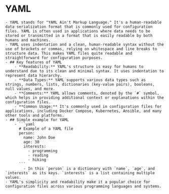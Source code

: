 # YAML
	- YAML stands for "YAML Ain't Markup Language." It's a human-readable data serialization format that is commonly used for configuration files. YAML is often used in applications where data needs to be stored or transmitted in a format that is easily readable by both humans and machines.
	- YAML uses indentation and a clean, human-readable syntax without the use of brackets or commas, relying on whitespace and line breaks to structure data. This makes YAML files quite readable and straightforward for configuration purposes.
	- ## Key features of YAML
		- **Readability:** YAML's structure is easy for humans to understand due to its clean and minimal syntax. It uses indentation to represent data hierarchy.
		- **Data Types:** YAML supports various data types such as strings, numbers, lists, dictionaries (key-value pairs), booleans, null values, and more.
		- **Comments:** YAML allows comments, denoted by the `#` symbol, which helps in providing additional context or explanations within the configuration files.
		- **Common Usage:** It's commonly used in configuration files for applications, including Docker Compose, Kubernetes, Ansible, and many other tools and platforms.
	- ## Simple example for YAML
		- ```yaml
		  # Example of a YAML file
		  person:
		    name: John Doe
		    age: 30
		    interests:
		      - programming
		      - reading
		      - hiking
		  ```
			- In this `person` is a dictionary with `name`, `age`, and `interests` as its keys. `interests` is a list containing multiple values.
	- YAML's simplicity and readability make it a popular choice for configuration files across various programming languages and systems.